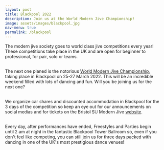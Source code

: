 ```yaml
---
layout: post
title: Blackpool 2022
description: Join us at the World Modern Jive Championship!
image: assets/images/blackpool.jpg
nav-menu: true
permalink: /blackpool
---
```


<p><span class="image right"><img src="{% link assets/images/blackpoolparty.jpg %}" alt="" /></span>The modern jive society goes to world class jive competitions every year! These competitions take place in the UK and are open for beginner to professional, for pair, solo or teams. <br> <br>

The next one planed is the notorious <a href="https://wmjc-blackpool.com" target="_blank">World Modern Jive Championship</a>, taking place in Blackpool on 25-27 March 2022. This will be an incredible weekend filled with lots of dancing and fun. Will you be joining us for the next one? <br> <br>

We organize car shares and discounted accommodation in Blackpool for the 3 days of the competition so keep an eye out for our announcements on social medias and for tickets on the Bristol SU Modern Jive <a href="https://www.bristolsu.org.uk/groups/modern-jive-society" target="_blank">website</a>.  <br> <br> 

Every day, after performances have ended, Freestyles and Parties begin until 2 am at night in the fantastic Blackpool Tower Ballroom so, even if you don't feel like competing, you can still join us for three days packed with dancing in one of the UK's most prestigious dance venues!</p>
